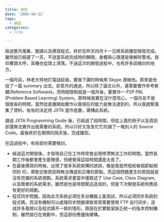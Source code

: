 ```yaml
---
title: 檢討
date: '2005-04-12'
tags:
  - 資訊
categories:
  - life

---
```

經過整月蒐集、閱讀以及撰寫程式，終於在昨天四月十一日將系統雛型開發完成。雖然說已經遲了一天，不過當系統完成時的瞬間，身體與心理還是像解除警戒。我仰著頭大呼，耳機也從頭上滑落。不過這次的開發過程中，也有許多該檢討的地方。  
  
一個月前，林老大特地打電話給我，要我下課的時候用 Skype 連絡他。原來是他投了一篇 summary 出去，卻意外的通過，所以除了論文以外，還需要實作參考軟體(Reference Software)。而時間限制就是一個月後，要實作一 P2P PBL (Problem Based Learning) System。那時候我實在沒什麼信心，一個月並不是個很長的時間，當然從底層開始實作以我現在的能力是無法達到的，所以我趕緊蒐集了資料，匆匆的決定用 JXTA 當作底層，建構此系統。  
  
讀過 JXTA Programming Guide 後，已經過了段時間，但從上面的例子以及資訊卻還無法實作出我需要的系統。所以只好又急急忙忙的讀了一堆別人的 Source Code。最後終於在期限的隔天後，完成雛型。  
  
在這過程中，有些部份需要檢討。  
  

*   經過這次開發後，才發現自己在工作時常會出現停滯無法工作的時間。當然長期工作後都會產生疲倦感，但總覺得這段時間還是太長了。
*   在最後撰寫的時候，出現了很多系統架構的謬誤，像是我竟然發給每個節點相同的 ID，導致交換資訊時無法傳遞到正確的節點。而這個問題產生的原因就是沒有完備的系統規劃。系統需求書當中僅敘述了 Use Case, Class Diagram, 以及簡單的系統需求。雖然說也是時間緊迫造成的，但是下次開發系統時應該有更好的規劃。
*   程式同步問題。因為此次系統必須在多台機器上面測試，所以必須同步系統的程式碼，而沒有機制可以處理同步問題導致常常需要使用 FTP 自行同步，造成許多風險以及程式碼不一致的情形。原因在於實驗室缺乏統一的版本控制機制，雖然說已在規劃中，但這部份應儘快建構。